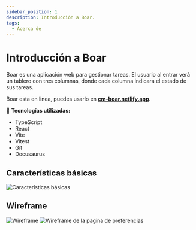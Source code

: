 ```yaml
---
sidebar_position: 1
description: Introducción a Boar.
tags: 
  - Acerca de
---
```


# Introducción a Boar

Boar es una aplicación web para gestionar tareas. El usuario al entrar verá un tablero con tres columnas, donde cada columna indicara el estado de sus tareas.

Boar esta en linea, puedes usarlo en **[cm-boar.netlify.app](https://cm-boar.netlify.app/)**.

:dart: **Tecnologías utilizadas:**

* TypeScript
* React
* Vite
* Vitest
* Git
* Docusaurus

## Características básicas

![Características básicas](/img/Basicos.svg)

## Wireframe

![Wireframe](/img/wireframe.svg)
![Wireframe de la pagina de preferencias](/img/wireframe-preferencias.svg)